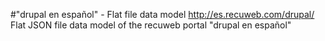 #"drupal en español" - Flat file data model
http://es.recuweb.com/drupal/
Flat JSON file data model of the recuweb portal "drupal en español"
